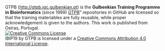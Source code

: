 
GTPB (http://gtpb.igc.gulbenkian.pt) is the **Gulbenkian Training Programme in Bioinformatics** (since 1999) 
[GTPB](https://github.com/GTPB)&rdquo; repositories in GitHub are licensed so that the training materiables are fully reusable, while proper acknowledgement is given to the authors.
This work is published from Oeiras, Portugal.
<br/>
<a rel="license" href="http://creativecommons.org/licenses/by/4.0/"><img alt="Creative Commons License" style="border-width:0" src="https://i.creativecommons.org/l/by/4.0/88x31.png" /></a><br /><span xmlns:dct="http://purl.org/dc/terms/" property="dct:title">IBIP19</span> by <span xmlns:cc="http://creativecommons.org/ns#" property="cc:attributionName">GTPB</span> is licensed under a <a rel="license" href="http://creativecommons.org/licenses/by/4.0/">Creative Commons Attribution 4.0 International License</a>.

